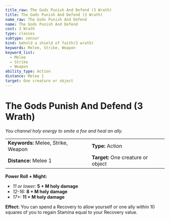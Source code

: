 ```yaml
---
title_raw: The Gods Punish And Defend (3 Wrath)
title: The Gods Punish And Defend (3 Wrath)
name_raw: The Gods Punish And Defend
name: The Gods Punish And Defend
cost: 3 Wrath
type: classes
subtype: censor
kind: behold a shield of faith(3 wrath)
keywords: Melee, Strike, Weapon
keyword_list:
  - Melee
  - Strike
  - Weapon
ability_type: Action
distance: Melee 1
target: One creature or object
---
```


# The Gods Punish And Defend (3 Wrath)

*You channel holy energy to smite a foe and heal an ally.*

|                                     |                                    |
| :---------------------------------- | :--------------------------------- |
| **Keywords:** Melee, Strike, Weapon | **Type:** Action                   |
| **Distance:** Melee 1               | **Target:** One creature or object |

**Power Roll + Might:**

- *11 or lower:* **5 + M holy damage**
- *12-16:* **8 + M holy damage**
- *17+:* **11 + M holy damage**

**Effect:** You can spend a Recovery to allow yourself or one ally within 10 squares of you to regain Stamina equal to your Recovery value.
